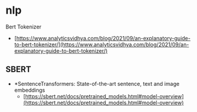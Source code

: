 # nlp

Bert Tokenizer
- [https://www.analyticsvidhya.com/blog/2021/09/an-explanatory-guide-to-bert-tokenizer/](https://www.analyticsvidhya.com/blog/2021/09/an-explanatory-guide-to-bert-tokenizer/)

## SBERT
- *SentenceTransformers: State-of-the-art sentence, text and image embeddings
  - [https://sbert.net/docs/pretrained_models.html#model-overview](https://sbert.net/docs/pretrained_models.html#model-overview)
